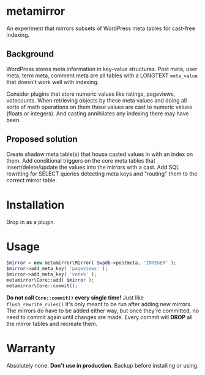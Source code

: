 # metamirror

An experiment that mirrors subsets of WordPress meta tables for cast-free indexing.

## Background

WordPress stores meta information in key-value structures. Post meta, user meta, term meta, comment meta are all tables with a LONGTEXT `meta_value` that doesn't work well with indexing.

Consider plugins that store numeric values like ratings, pageviews, votecounts. When retrieving objects by these meta values and doing all sorts of math operations on them these values are cast to numeric values (floats or integers). And casting annihilates any indexing there may have been.

## Proposed solution

Create shadow meta table(s) that house casted values in with an index on them. Add conditional triggers on the core meta tables that insert/delete/update the values into the mirrors with a cast. Add SQL rewriting for SELECT queries detecting meta keys and "routing" them to the correct mirror table.

# Installation

Drop in as a plugin.

# Usage

```php
$mirror = new metamirror\Mirror( $wpdb->postmeta, 'INTEGER' );
$mirror->add_meta_key( 'pageviews' );
$mirror->add_meta_key( 'vote%' );
metamirror\Core::add( $mirror );
metamirror\Core::commit();
```

**Do not call `Core::commit()` every single time!** Just like `flush_rewrite_rules()` it's only meant to be run after adding new mirrors. The mirrors do have to be added either way, but once they're committed, no need to commit again until changes are made. Every commit will **DROP** all the mirror tables and recreate them.

# Warranty

Absolutely none. **Don't use in production**. Backup before installing or using.
